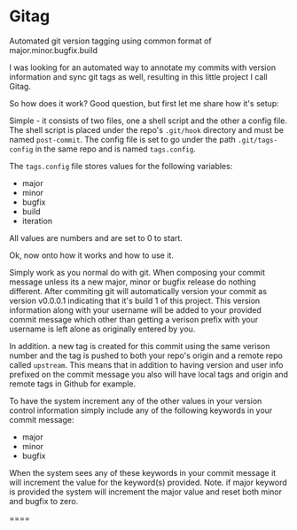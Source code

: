 Gitag
=====

Automated git version tagging using common format of major.minor.bugfix.build  
  
I was looking for an automated way to annotate my commits with version information and sync git tags as well, resulting
in this little project I call Gitag.

So how does it work?  Good question, but first let me share how it's setup:

Simple -  it consists of two files, one a shell script and the other a config file. The shell script
is placed under the repo's `.git/hook` directory and must be named `post-commit`. The config file is set to go under
the path `.git/tags-config` in the same repo and is named `tags.config`.
  
The `tags.config` file stores values for the following variables:
* major
* minor
* bugfix
* build
* iteration
  
All values are numbers and are set to 0 to start. 
  
Ok, now onto how it works and how to use it.

Simply work as you normal do with git. When composing your commit message unless its a new major, minor or bugfix release
do nothing different.  After commiting git will automatically version your commit as version v0.0.0.1 indicating that it's
build 1 of this project. This version information along with your username will be added to your provided commit message
which other than getting a verison prefix with your username is left alone as originally entered by you.

In addition. a new tag is created for this commit using the same verison number and the tag is pushed to both your repo's
origin and a remote repo called `upstream`. This means that in addition to having version and user info prefixed on the 
commit message you also will have local tags and origin and remote tags in Github for example.
  
To have the system increment any of the other values in your version control information simply include any of the following
keywords in your commit message:

* major
* minor
* bugfix

When the system sees any of these keywords in your commit message it will increment the value for the keyword(s) provided.
Note. if major keyword is provided the system will increment the major value and reset both minor and bugfix to zero.

====

